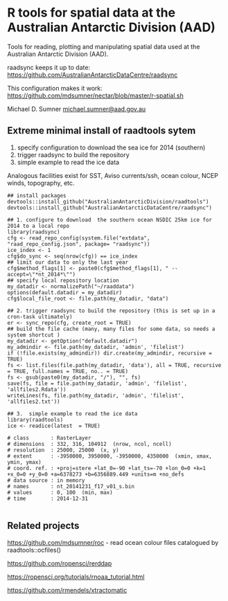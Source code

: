 # R tools for spatial data at the Australian Antarctic Division (AAD)

Tools for reading, plotting and manipulating spatial data used at the Australian Antarctic Division (AAD).

raadsync keeps it up to date:  https://github.com/AustralianAntarcticDataCentre/raadsync

This configuration makes it work: https://github.com/mdsumner/nectar/blob/master/r-spatial.sh

Michael D. Sumner michael.sumner@aad.gov.au


Extreme minimal install of raadtools sytem
--------------------------------

 1. specify configuration to download the sea ice for 2014 (southern)
 2. trigger raadsync to build the repository
 3.  simple example to read the ice data

Analogous facilities exist for SST, Aviso currents/ssh, ocean colour, NCEP winds, topography, etc. 

```{r,eval=FALSE}
## install packages
devtools::install_github("AustralianAntarcticDivision/raadtools")
devtools::install_github("AustralianAntarcticDataCentre/raadsync")

## 1. configure to download  the southern ocean NSDIC 25km ice for 2014 to a local repo 
library(raadsync)
cfg <- read_repo_config(system.file("extdata", "raad_repo_config.json", package= "raadsync"))
ice_index <- 1
cfg$do_sync <- seq(nrow(cfg)) == ice_index
## limit our data to only the last year
cfg$method_flags[1] <- paste0(cfg$method_flags[1], " --accept=\"*nt_2014*\"")
## specify local repository location
my_datadir <- normalizePath("~/raaddata")
options(default.datadir = my_datadir)
cfg$local_file_root <- file.path(my_datadir, "data")

## 2. trigger raadsync to build the repository (this is set up in a cron-task ultimately)
er <- sync_repo(cfg, create_root = TRUE)
## build the file cache (many, many files for some data, so needs a system shortcut )
my_datadir <- getOption("default.datadir")
my_admindir <- file.path(my_datadir, 'admin', 'filelist')
if (!file.exists(my_admindir)) dir.create(my_admindir, recursive = TRUE)
fs <- list.files(file.path(my_datadir, 'data'), all = TRUE, recursive = TRUE, full.names = TRUE, no.. = TRUE)
fs <- gsub(paste0(my_datadir, "/"), "", fs)
save(fs, file = file.path(my_datadir, 'admin', 'filelist', 'allfiles2.Rdata'))
writeLines(fs, file.path(my_datadir, 'admin', 'filelist', 'allfiles2.txt'))

## 3.  simple example to read the ice data
library(raadtools)
ice <- readice(latest  = TRUE)

# class       : RasterLayer 
# dimensions  : 332, 316, 104912  (nrow, ncol, ncell)
# resolution  : 25000, 25000  (x, y)
# extent      : -3950000, 3950000, -3950000, 4350000  (xmin, xmax, ymin, ymax)
# coord. ref. : +proj=stere +lat_0=-90 +lat_ts=-70 +lon_0=0 +k=1 +x_0=0 +y_0=0 +a=6378273 +b=6356889.449 +units=m +no_defs 
# data source : in memory
# names       : nt_20141231_f17_v01_s.bin 
# values      : 0, 100  (min, max)
# time        : 2014-12-31


```

Related projects
------------------------------

https://github.com/mdsumner/roc - read ocean colour files catalogued by raadtools::ocfiles()

https://github.com/ropensci/rerddap

https://ropensci.org/tutorials/rnoaa_tutorial.html

https://github.com/rmendels/xtractomatic



